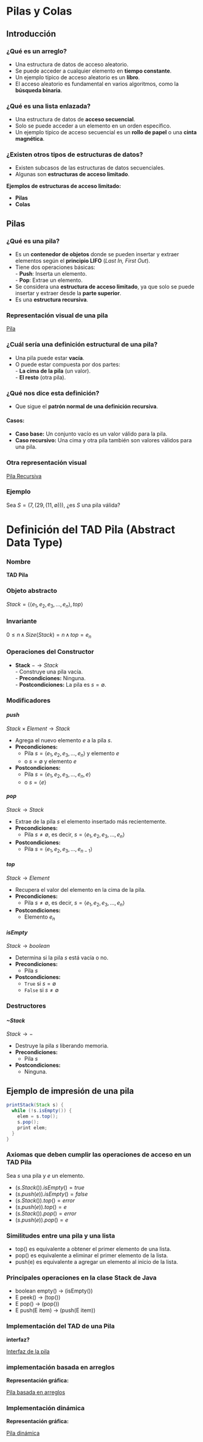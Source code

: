 # Pilas y Colas

## Introducción

### ¿Qué es un arreglo?  

- Una estructura de datos de acceso aleatorio.  
- Se puede acceder a cualquier elemento en **tiempo constante**.  
- Un ejemplo típico de acceso aleatorio es un **libro**.  
- El acceso aleatorio es fundamental en varios algoritmos, como la **búsqueda binaria**.  

### ¿Qué es una lista enlazada?  

- Una estructura de datos de **acceso secuencial**.  
- Solo se puede acceder a un elemento en un orden específico.  
- Un ejemplo típico de acceso secuencial es un **rollo de papel** o una **cinta magnética**.  

### ¿Existen otros tipos de estructuras de datos?  

- Existen subcasos de las estructuras de datos secuenciales.  
- Algunas son **estructuras de acceso limitado**.  

**Ejemplos de estructuras de acceso limitado:**  

- **Pilas**  
- **Colas**  

## Pilas

### ¿Qué es una pila?  

- Es un **contenedor de objetos** donde se pueden insertar y extraer elementos según el **principio LIFO** (*Last In, First Out*).  
- Tiene dos operaciones básicas:  
	  - **Push**: Inserta un elemento.  
	  - **Pop**: Extrae un elemento.  
- Se considera una **estructura de acceso limitado**, ya que solo se puede insertar y extraer desde la **parte superior**.  
- Es una **estructura recursiva**.  

### Representación visual de una pila  

[Pila](Images/stack.png)  

### ¿Cuál sería una definición estructural de una pila?  

- Una pila puede estar **vacía**.  
- O puede estar compuesta por dos partes:  
	  - **La cima de la pila** (un valor).  
	  - **El resto** (otra pila).  

### ¿Qué nos dice esta definición?  

- Que sigue el **patrón normal de una definición recursiva**.  

#### Casos:  

- **Caso base:** Un conjunto vacío es un valor válido para la pila.  
- **Caso recursivo:** Una cima y otra pila también son valores válidos para una pila.  

### Otra representación visual  

[Pila Recursiva](Images/stack1.pdf)  

### Ejemplo  

Sea $S = (7,(29,(11,\emptyset)))$, ¿es $S$ una pila válida?  

# Definición del TAD Pila (Abstract Data Type)  

### Nombre  

**TAD Pila**  

### Objeto abstracto  

$Stack = \langle \langle e_1,e_2,e_3,...,e_n \rangle, top \rangle$  

### Invariante  

$0 \leq n \, \wedge \, Size(Stack) = n \, \wedge \, top = e_n$  

### Operaciones del Constructor  

- **Stack** $- \longrightarrow Stack$  
	  - Construye una pila vacía.  
	  - **Precondiciones:** Ninguna.  
	  - **Postcondiciones:** La pila es $s = \emptyset$.  
  

### Modificadores

####  *push*

$Stack \times Element \longrightarrow Stack$  
- Agrega el nuevo elemento $e$ a la pila $s$.  
- **Precondiciones:**  
  - Pila $s =  \langle e_1,e_2,e_3,...,e_n \rangle$ y elemento $e$  
  - o $s = \emptyset$ y elemento $e$  
- **Postcondiciones:**  
  - Pila $s =  \langle e_1,e_2,e_3,...,e_n, e \rangle$  
  - o $s = \langle e \rangle$  

#### *pop*

$Stack \longrightarrow Stack$  
- Extrae de la pila $s$ el elemento insertado más recientemente.  
- **Precondiciones:**  
  - Pila $s \neq \emptyset$, es decir, $s =  \langle e_1,e_2,e_3,...,e_n \rangle$  
- **Postcondiciones:**  
  - Pila $s =  \langle e_1,e_2,e_3,...,e_{n-1} \rangle$  

#### *top*

$Stack \longrightarrow Element$  
- Recupera el valor del elemento en la cima de la pila.  
- **Precondiciones:**  
  - Pila $s \neq \emptyset$, es decir, $s =  \langle e_1,e_2,e_3,...,e_n \rangle$  
- **Postcondiciones:**  
  - Elemento $e_n$  

#### *isEmpty*
$Stack \longrightarrow boolean$  
- Determina si la pila $s$ está vacía o no.  
- **Precondiciones:**  
  - Pila $s$  
- **Postcondiciones:**  
  - `True` si $s = \emptyset$  
  - `False` si $s \neq \emptyset$  

### Destructores  

#### *~Stack*
$Stack \longrightarrow -$  
- Destruye la pila $s$ liberando memoria.  
- **Precondiciones:**  
  - Pila $s$  
- **Postcondiciones:**  
  - Ninguna.  

## Ejemplo de impresión de una pila  

```java
printStack(Stack s) {
  while (!s.isEmpty()) { 
    elem = s.top();
    s.pop();
    print elem;
  }
}
```

### Axiomas que deben cumplir las operaciones de acceso en un TAD Pila

Sea $s$ una pila y $e$ un elemento.

* $(s.Stack()).isEmpty() = true$
* $(s.push(e)).isEmpty() = false$
* $(s.Stack( )).top() = error$
* $(s.push(e)).top() = e$
* $(s.Stack()).pop() = error$
* $(s.push(e)).pop() = e$

### Similitudes entre una pila y una lista

* top() es equivalente a obtener el primer elemento de una lista.
* pop() es equivalente a eliminar el primer elemento de la lista.
* push(e) es equivalente a agregar un elemento al inicio de la lista.

### Principales operaciones en la clase Stack de Java

* boolean empty() → (isEmpty())
* E peek() → (top())
* E pop() → (pop())
* E push(E item) → (push(E item))

### Implementación del TAD de una Pila

**interfaz?**

[Interfaz de la pila](Images/interfaz.pdf)


### implementación basada en arreglos

**Representación gráfica:**

[Pila basada en arreglos](Images/pila.pdf)


### Implementación dinámica

**Representación gráfica:**

[Pila dinámica](Images/pilad.pdf)






